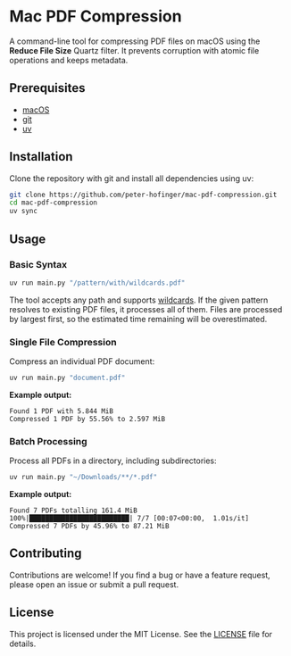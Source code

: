 # Mac PDF Compression

A command-line tool for compressing PDF files on macOS using the **Reduce File Size** Quartz filter. It prevents corruption with atomic file operations and keeps metadata.

## Prerequisites

- [macOS](https://www.apple.com/macos)
- [git](https://git-scm.com/downloads/mac)
- [uv](https://docs.astral.sh/uv/getting-started/installation/)

## Installation

Clone the repository with git and install all dependencies using uv:

```bash
git clone https://github.com/peter-hofinger/mac-pdf-compression.git
cd mac-pdf-compression
uv sync
```

## Usage

### Basic Syntax

```bash
uv run main.py "/pattern/with/wildcards.pdf"
```

The tool accepts any path and supports [wildcards](https://docs.python.org/3/library/pathlib.html#pathlib-pattern-language). If the given pattern resolves to existing PDF files, it processes all of them. Files are processed by largest first, so the estimated time remaining will be overestimated.

### Single File Compression

Compress an individual PDF document:

```bash
uv run main.py "document.pdf"
```

**Example output:**
```
Found 1 PDF with 5.844 MiB
Compressed 1 PDF by 55.56% to 2.597 MiB
```

### Batch Processing

Process all PDFs in a directory, including subdirectories:

```bash
uv run main.py "~/Downloads/**/*.pdf"
```

**Example output:**
```
Found 7 PDFs totalling 161.4 MiB
100%|█████████████████████████| 7/7 [00:07<00:00,  1.01s/it]
Compressed 7 PDFs by 45.96% to 87.21 MiB
```

## Contributing

Contributions are welcome! If you find a bug or have a feature request, please open an issue or submit a pull request.

## License

This project is licensed under the MIT License. See the [LICENSE](LICENSE) file for details.
